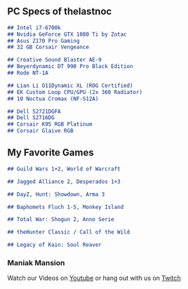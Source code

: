 ## PC Specs of thelastnoc

```markdown
## Intel i7-6700k
## Nvidia GeForce GTX 1080 Ti by Zotac
## Asus Z170 Pro Gaming
## 32 GB Corsair Vengeance

## Creative Sound Blaster AE-9
## Beyerdynamic DT 990 Pro Black Edition
## Rode NT-1A

## Lian Li O11Dynamic XL (ROG Certified)
## EK Custom Loop CPU/GPU (2x 360 Radiator)
## 10 Noctua Cromax (NF-S12A)

## Dell S2721DGFA
## Dell S2716DG
## Corsair K95 RGB Platinum
## Corsair Glaive RGB
```
## My Favorite Games
```markdown
## Guild Wars 1+2, World of Warcraft

## Jagged Alliance 2, Desperados 1+3

## DayZ, Hunt: Showdown, Arma 3

## Baphomets Fluch 1-5, Monkey Island

## Total War: Shogun 2, Anno Serie

## theHunter Classic / Call of the Wild

## Legacy of Kain: Soul Reaver
```

### Maniak Mansion
Watch our Videos on [Youtube](https://www.youtube.com/channel/UCs5pe7wlhNFRWvAF_xASGvQ) or hang out with us on [Twitch](https://www.twitch.tv/maniakmansion)
